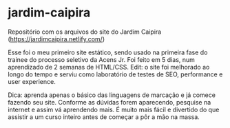 # jardim-caipira
Repositório com os arquivos do site do Jardim Caipira (https://jardimcaipira.netlify.com/)

Esse foi o meu primeiro site estático, sendo usado na primeira fase do trainee do processo seletivo da Acens Jr.
Foi feito em 5 dias, num aprendizado de 2 semanas de HTML/CSS.
Edit: o site foi melhorado ao longo do tempo e serviu como laboratório de testes de SEO, performance e user experience.

Dica: aprenda apenas o básico das linguagens de marcação e já comece fazendo seu site. Conforme as dúvidas forem aparecendo, pesquise na internet e assim vá aprendendo mais. É muito mais fácil e divertido do que assistir a um curso inteiro antes de 
começar a pôr a mão na massa.
